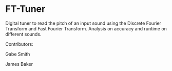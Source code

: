 # FT-Tuner
Digital tuner to read the pitch of an input sound using the Discrete Fourier Transform and Fast Fourier Transform. Analysis on accuracy and runtime on different sounds.

Contributors:

Gabe Smith

James Baker
